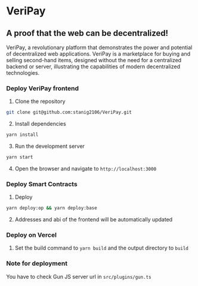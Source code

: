 # VeriPay

## A proof that the web can be decentralized!

VeriPay, a revolutionary platform that demonstrates the
power and potential of decentralized web applications. VeriPay is a
marketplace for buying and selling second-hand items, designed without
the need for a centralized backend or server, illustrating the
capabilities of modern decentralized technologies.

### Deploy VeriPay frontend

1. Clone the repository

```bash
git clone git@github.com:stanig2106/VeriPay.git
```

2. Install dependencies

```bash
yarn install
```

3. Run the development server

```bash
yarn start
```

4. Open the browser and navigate to `http://localhost:3000`

### Deploy Smart Contracts

1. Deploy

```bash
yarn deploy:op && yarn deploy:base
```

2. Addresses and abi of the frontend will be automatically updated

### Deploy on Vercel

1. Set the build command to `yarn build` and the output directory to `build`

### Note for deployment

You have to check Gun JS server url in `src/plugins/gun.ts`
